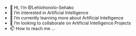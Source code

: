 - 👋 Hi, I’m @Lehlohonolo-Sehako
- 👀 I’m interested in Artificial Intelligence
- 🌱 I’m currently learning more about Artificial Intelligence
- 💞️ I’m looking to collaborate on Artificial Intelligence Projects
- 📫 How to reach me ...

<!---
Lehlohonolo-Sehako/Lehlohonolo-Sehako is a ✨ special ✨ repository because its `README.md` (this file) appears on your GitHub profile.
You can click the Preview link to take a look at your changes.
--->
